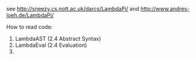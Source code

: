 see http://sneezy.cs.nott.ac.uk/darcs/LambdaPi/ and http://www.andres-loeh.de/LambdaPi/

How to read code:

1. LambdaAST (2.4 Abstract Syntax)
2. LambdaEval (2.4 Evaluation)
3. 